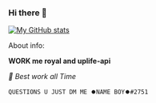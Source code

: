 ### Hi there 👋

[![My GitHub stats](https://github-readme-stats.vercel.app/api?username=namekinggamerboy&show_icons=true&count_private=true)](https://github.com/namekinggamerboy/namekinggamerboy)

About info:

 **WORK me royal and uplife-api**

*🤗 Best work all Time*

``` QUESTIONS U JUST DM ME ⏺️NAME BOY⏺️#2751 ```
